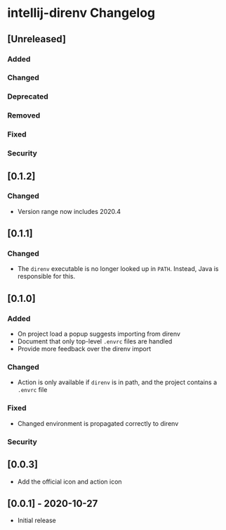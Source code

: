 <!-- Keep a Changelog guide -> https://keepachangelog.com -->

# intellij-direnv Changelog

## [Unreleased]
### Added

### Changed

### Deprecated

### Removed

### Fixed

### Security
## [0.1.2]
### Changed
- Version range now includes 2020.4

## [0.1.1]

### Changed
- The `direnv` executable is no longer looked up in `PATH`. Instead, Java is responsible for this.

## [0.1.0]
### Added
- On project load a popup suggests importing from direnv
- Document that only top-level `.envrc` files are handled
- Provide more feedback over the direnv import

### Changed
- Action is only available if `direnv` is in path, and the project contains a `.envrc` file

### Fixed
- Changed environment is propagated correctly to direnv

### Security
## [0.0.3]
- Add the official icon and action icon


## [0.0.1] - 2020-10-27
- Initial release
